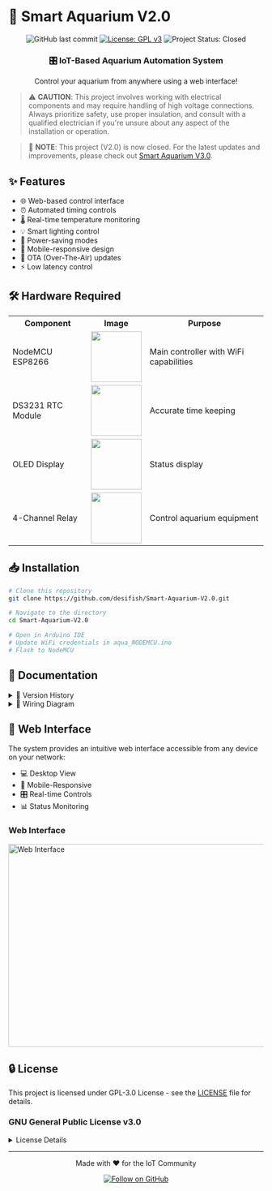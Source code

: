 # 🌊 Smart Aquarium V2.0 

<div align="center">

![GitHub last commit](https://img.shields.io/github/last-commit/desifish/Smart-Aquarium-V2.0?style=for-the-badge&color=green)
[![License: GPL v3](https://img.shields.io/badge/License-GPLv3-blue.svg?style=for-the-badge)](https://www.gnu.org/licenses/gpl-3.0)
![Project Status: Closed](https://img.shields.io/badge/Project%20Status-Closed-red?style=for-the-badge)

<h3>🎛️ IoT-Based Aquarium Automation System</h3>
<p>Control your aquarium from anywhere using a web interface!</p>
</div>

> ⚠️ **CAUTION**: This project involves working with electrical components and may require handling of high voltage connections. Always prioritize safety, use proper insulation, and consult with a qualified electrician if you're unsure about any aspect of the installation or operation.

> 📢 **NOTE**: This project (V2.0) is now closed. For the latest updates and improvements, please check out [Smart Aquarium V3.0](https://github.com/desiFish/Smart-Aquarium-V3.0).

## ✨ Features

- 🌐 Web-based control interface 
- ⏰ Automated timing controls
- 🌡️ Real-time temperature monitoring
- 💡 Smart lighting control
- 🔄 Power-saving modes
- 📱 Mobile-responsive design
- 🔄 OTA (Over-The-Air) updates
- ⚡ Low latency control

## 🛠️ Hardware Required

<table align="center">
<tr>
<th>Component</th>
<th>Image</th>
<th>Purpose</th>
</tr>
<tr>
<td>NodeMCU ESP8266</td>
<td><img src="https://m.media-amazon.com/images/I/51lIrI5vnQL.jpg" width="100"></td>
<td>Main controller with WiFi capabilities</td>
</tr>
<tr>
<td>DS3231 RTC Module</td>
<td><img src="https://m.media-amazon.com/images/I/41RP9FjC+jL.jpg" width="100"></td>
<td>Accurate time keeping</td>
</tr>
<tr>
<td>OLED Display</td>
<td><img src="https://www.electronicscomp.com/image/cache/catalog/13-inch-i2c-iic-oled-display-module-4pin-white-800x800.jpg" width="100"></td>
<td>Status display</td>
</tr>
<tr>
<td>4-Channel Relay</td>
<td><img src="https://m.media-amazon.com/images/I/71TWos73PrL._SL1100_.jpg" width="100"></td>
<td>Control aquarium equipment</td>
</tr>
</table>

## 📥 Installation

```bash
# Clone this repository
git clone https://github.com/desifish/Smart-Aquarium-V2.0.git

# Navigate to the directory
cd Smart-Aquarium-V2.0

# Open in Arduino IDE
# Update WiFi credentials in aqua_NODEMCU.ino
# Flash to NodeMCU
```

## 📝 Documentation

<details>
<summary>📌 Version History</summary>

- v1.12 - Added Power Saver Mode
- v1.11 - Updated UI with customizable timers
- v1.10 - Added auto-start relay feature
- v1.9 - Added web-based time updates
- v1.8 - Added Auto/Manual Control
</details>

<details>
<summary>🔌 Wiring Diagram</summary>

```
NodeMCU ESP8266 -> OLED Display
D1 -> SCL
D2 -> SDA
3.3V -> VCC
GND -> GND

NodeMCU ESP8266 -> DS3231
D1 -> SCL
D2 -> SDA
3.3V -> VCC
GND -> GND

NodeMCU ESP8266 -> 4 Channel Relay
D0 -> IN1
D6 -> IN2
D7 -> IN3
D5 -> IN4
5V -> VCC
GND -> GND
```

</details>

## 📱 Web Interface

The system provides an intuitive web interface accessible from any device on your network:

- 💻 Desktop View
- 📱 Mobile-Responsive
- 🎛️ Real-time Controls
- 📊 Status Monitoring

### Web Interface
<img src="https://github.com/aniket-patra/aqua_NODEMCU/blob/main/aa.jpg" alt="Web Interface" width="800" height="400">

## 🔒 License

This project is licensed under GPL-3.0 License - see the [LICENSE](LICENSE) file for details.

### GNU General Public License v3.0

<details>
<summary>License Details</summary>

Permissions:
- ✅ Commercial use
- ✅ Modification
- ✅ Distribution
- ✅ Patent use
- ✅ Private use

Conditions:
- 📝 License and copyright notice
- 📄 State changes
- 📦 Disclose source
- 📜 Same license

Limitations:
- ❌ Liability
- ❌ Warranty

</details>

---

<div align="center">

Made with ❤️ for the IoT Community

[![Follow on GitHub](https://img.shields.io/github/followers/desifish?style=social)](https://github.com/desifish)

</div>
